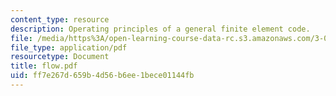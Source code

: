 ```yaml
---
content_type: resource
description: Operating principles of a general finite element code.
file: /media/https%3A/open-learning-course-data-rc.s3.amazonaws.com/3-064-polymer-engineering-fall-2003/ff7e267d659b4d56b6ee1bece01144fb_flow.pdf
file_type: application/pdf
resourcetype: Document
title: flow.pdf
uid: ff7e267d-659b-4d56-b6ee-1bece01144fb
---
```

